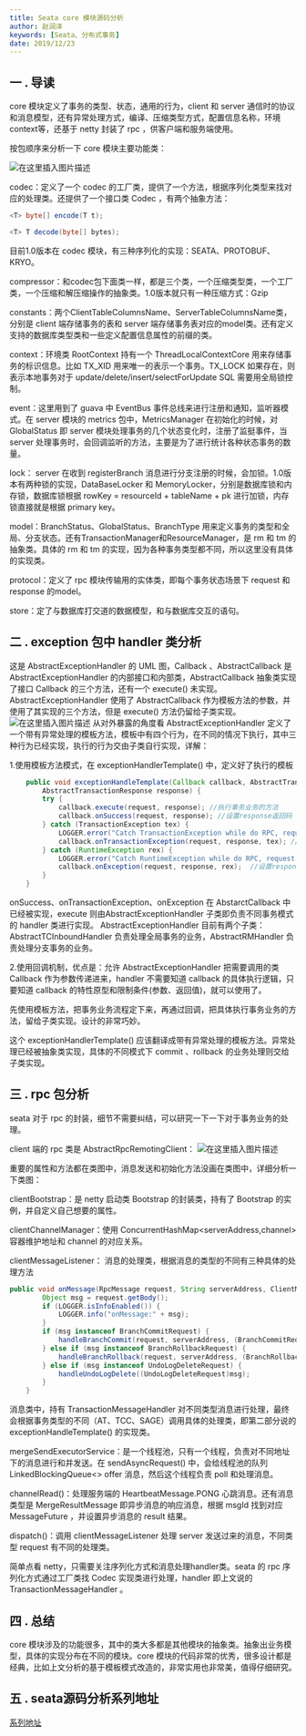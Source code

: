 ```yaml
---
title: Seata core 模块源码分析
author: 赵润泽
keywords: [Seata、分布式事务]
date: 2019/12/23
---
```


## 一  . 导读
core 模块定义了事务的类型、状态，通用的行为，client 和 server 通信时的协议和消息模型，还有异常处理方式，编译、压缩类型方式，配置信息名称，环境context等，还基于 netty 封装了 rpc ，供客户端和服务端使用。

按包顺序来分析一下 core 模块主要功能类：

![在这里插入图片描述](https://img-blog.csdnimg.cn/20191223162313317.png)

codec：定义了一个 codec 的工厂类，提供了一个方法，根据序列化类型来找对应的处理类。还提供了一个接口类 Codec ，有两个抽象方法：

```java
<T> byte[] encode(T t);
```

```java
<T> T decode(byte[] bytes);
```
目前1.0版本在 codec 模块，有三种序列化的实现：SEATA、PROTOBUF、KRYO。

compressor：和codec包下面类一样，都是三个类，一个压缩类型类，一个工厂类，一个压缩和解压缩操作的抽象类。1.0版本就只有一种压缩方式：Gzip

constants：两个ClientTableColumnsName、ServerTableColumnsName类，分别是 client 端存储事务的表和 server 端存储事务表对应的model类。还有定义支持的数据库类型类和一些定义配置信息属性的前缀的类。

context：环境类 RootContext 持有一个 ThreadLocalContextCore 用来存储事务的标识信息。比如 TX_XID 用来唯一的表示一个事务。TX_LOCK  如果存在，则表示本地事务对于 update/delete/insert/selectForUpdate SQL 需要用全局锁控制。

event：这里用到了 guava 中 EventBus 事件总线来进行注册和通知，监听器模式。在 server 模块的 metrics 包中，MetricsManager 在初始化的时候，对 GlobalStatus 即 server 模块处理事务的几个状态变化时，注册了监挺事件，当 server 处理事务时，会回调监听的方法，主要是为了进行统计各种状态事务的数量。

lock：	server 在收到 registerBranch 消息进行分支注册的时候，会加锁。1.0版本有两种锁的实现，DataBaseLocker 和 MemoryLocker，分别是数据库锁和内存锁，数据库锁根据 rowKey = resourceId + tableName + pk 进行加锁，内存锁直接就是根据 primary key。

model：BranchStatus、GlobalStatus、BranchType 用来定义事务的类型和全局、分支状态。还有TransactionManager和ResourceManager，是 rm 和 tm 的抽象类。具体的 rm 和 tm 的实现，因为各种事务类型都不同，所以这里没有具体的实现类。

protocol：定义了 rpc 模块传输用的实体类，即每个事务状态场景下 request 和 response 的model。

store：定了与数据库打交道的数据模型，和与数据库交互的语句。

## 二  . exception 包中 handler 类分析
这是 AbstractExceptionHandler 的 UML 图，Callback 、AbstractCallback 是 AbstractExceptionHandler 的内部接口和内部类，AbstractCallback 抽象类实现了接口 Callback 的三个方法，还有一个 execute() 未实现。AbstractExceptionHandler 使用了 AbstractCallback 作为模板方法的参数，并使用了其实现的三个方法，但是 execute() 方法仍留给子类实现。
![在这里插入图片描述](https://img-blog.csdnimg.cn/20191211165628768.png?x-oss-process=image/watermark,type_ZmFuZ3poZW5naGVpdGk,shadow_10,text_aHR0cHM6Ly9ibG9nLmNzZG4ubmV0L3FxXzM3ODA0NzM3,size_16,color_FFFFFF,t_70)
从对外暴露的角度看 AbstractExceptionHandler 定义了一个带有异常处理的模板方法，模板中有四个行为，在不同的情况下执行，其中三种行为已经实现，执行的行为交由子类自行实现，详解：

1.使用模板方法模式，在 exceptionHandlerTemplate() 中，定义好了执行的模板

```java
    public void exceptionHandleTemplate(Callback callback, AbstractTransactionRequest request,
        AbstractTransactionResponse response) {
        try {
            callback.execute(request, response); //执行事务业务的方法
            callback.onSuccess(request, response); //设置response返回码
        } catch (TransactionException tex) {
            LOGGER.error("Catch TransactionException while do RPC, request: {}", request, tex);
            callback.onTransactionException(request, response, tex); //设置response返回码并设置msg
        } catch (RuntimeException rex) {
            LOGGER.error("Catch RuntimeException while do RPC, request: {}", request, rex);
            callback.onException(request, response, rex);  //设置response返回码并设置msg
        }
    }
```
onSuccess、onTransactionException、onException 在 AbstarctCallback 中已经被实现，execute 则由AbstractExceptionHandler 子类即负责不同事务模式的 handler 类进行实现。
AbstractExceptionHandler 目前有两个子类：AbstractTCInboundHandler 负责处理全局事务的业务，AbstractRMHandler 负责处理分支事务的业务。

2.使用回调机制，优点是：允许 AbstractExceptionHandler 把需要调用的类 Callback 作为参数传递进来，handler 不需要知道 callback 的具体执行逻辑，只要知道 callback 的特性原型和限制条件(参数、返回值)，就可以使用了。

先使用模板方法，把事务业务流程定下来，再通过回调，把具体执行事务业务的方法，留给子类实现。设计的非常巧妙。

这个 exceptionHandlerTemplate() 应该翻译成带有异常处理的模板方法。异常处理已经被抽象类实现，具体的不同模式下 commit 、rollback 的业务处理则交给子类实现。

## 三  . rpc 包分析
seata 对于 rpc 的封装，细节不需要纠结，可以研究一下一下对于事务业务的处理。

client 端的 rpc 类是 AbstractRpcRemotingClient：
![在这里插入图片描述](https://img-blog.csdnimg.cn/20191211180129741.png)

重要的属性和方法都在类图中，消息发送和初始化方法没画在类图中，详细分析一下类图：

clientBootstrap：是 netty 启动类 Bootstrap 的封装类，持有了 Bootstrap 的实例，并自定义自己想要的属性。

clientChannelManager：使用 ConcurrentHashMap<serverAddress,channel> 容器维护地址和 channel 的对应关系。

clientMessageListener： 消息的处理类，根据消息的类型的不同有三种具体的处理方法

```java
public void onMessage(RpcMessage request, String serverAddress, ClientMessageSender sender) {
        Object msg = request.getBody();
        if (LOGGER.isInfoEnabled()) {
            LOGGER.info("onMessage:" + msg);
        }
        if (msg instanceof BranchCommitRequest) {
            handleBranchCommit(request, serverAddress, (BranchCommitRequest)msg, sender);
        } else if (msg instanceof BranchRollbackRequest) {
            handleBranchRollback(request, serverAddress, (BranchRollbackRequest)msg, sender);
        } else if (msg instanceof UndoLogDeleteRequest) {
            handleUndoLogDelete((UndoLogDeleteRequest)msg);
        }
    }
```

消息类中，持有 TransactionMessageHandler 对不同类型消息进行处理，最终会根据事务类型的不同（AT、TCC、SAGE）调用具体的处理类，即第二部分说的 exceptionHandleTemplate() 的实现类。

mergeSendExecutorService：是一个线程池，只有一个线程，负责对不同地址下的消息进行和并发送。在 sendAsyncRequest() 中，会给线程池的队列LinkedBlockingQueue&lt;&gt;  offer 消息，然后这个线程负责 poll 和处理消息。

channelRead()：处理服务端的 HeartbeatMessage.PONG 心跳消息。还有消息类型是 MergeResultMessage 即异步消息的响应消息，根据 msgId 找到对应 MessageFuture ，并设置异步消息的 result 结果。

dispatch()：调用 clientMessageListener 处理 server 发送过来的消息，不同类型 request 有不同的处理类。

简单点看 netty，只需要关注序列化方式和消息处理handler类。seata 的 rpc 序列化方式通过工厂类找 Codec 实现类进行处理，handler 即上文说的 TransactionMessageHandler 。

## 四  . 总结
core 模块涉及的功能很多，其中的类大多都是其他模块的抽象类。抽象出业务模型，具体的实现分布在不同的模块。core 模块的代码非常的优秀，很多设计都是经典，比如上文分析的基于模板模式改造的，非常实用也非常美，值得仔细研究。

## 五  . seata源码分析系列地址
[系列地址](https://blog.csdn.net/qq_37804737/category_9530078.html)
